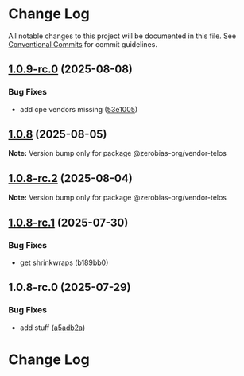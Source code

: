 # Change Log

All notable changes to this project will be documented in this file.
See [Conventional Commits](https://conventionalcommits.org) for commit guidelines.

## [1.0.9-rc.0](https://github.com/zerobias-org/vendor/compare/@zerobias-org/vendor-telos@1.0.8...@zerobias-org/vendor-telos@1.0.9-rc.0) (2025-08-08)


### Bug Fixes

* add cpe vendors missing ([53e1005](https://github.com/zerobias-org/vendor/commit/53e100520e848be73b2cba8a0ef4f184844b8abb))





## [1.0.8](https://github.com/zerobias-org/vendor/compare/@zerobias-org/vendor-telos@1.0.8-rc.2...@zerobias-org/vendor-telos@1.0.8) (2025-08-05)

**Note:** Version bump only for package @zerobias-org/vendor-telos





## [1.0.8-rc.2](https://github.com/zerobias-org/vendor/compare/@zerobias-org/vendor-telos@1.0.8-rc.1...@zerobias-org/vendor-telos@1.0.8-rc.2) (2025-08-04)

**Note:** Version bump only for package @zerobias-org/vendor-telos





## [1.0.8-rc.1](https://github.com/zerobias-org/vendor/compare/@zerobias-org/vendor-telos@1.0.8-rc.0...@zerobias-org/vendor-telos@1.0.8-rc.1) (2025-07-30)


### Bug Fixes

* get shrinkwraps ([b189bb0](https://github.com/zerobias-org/vendor/commit/b189bb0cf53ad66427530ccc0eab7824527942d3))





## 1.0.8-rc.0 (2025-07-29)


### Bug Fixes

* add stuff ([a5adb2a](https://github.com/zerobias-org/vendor/commit/a5adb2aecd0670c42e9077affecb6a047bf30fc6))





# Change Log
